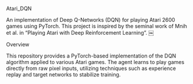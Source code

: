 Atari_DQN

An implementation of Deep Q-Networks (DQN) for playing Atari 2600 games using PyTorch. This project is inspired by the seminal work of Mnih et al. in “Playing Atari with Deep Reinforcement Learning”. ￼

Overview

This repository provides a PyTorch-based implementation of the DQN algorithm applied to various Atari games. The agent learns to play games directly from raw pixel inputs, utilizing techniques such as experience replay and target networks to stabilize training.